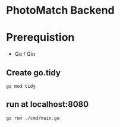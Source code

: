 # PhotoMatch Backend

# Prerequistion
- Go / Gin

## Create go.tidy

```
go mod tidy
```

## run at localhost:8080

```
go run ./cmd/main.go
```

